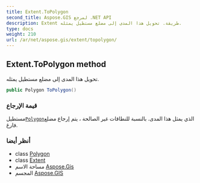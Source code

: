 ```yaml
---
title: Extent.ToPolygon
second_title: Aspose.GIS لمرجع .NET API
description: Extent طريقة. تحويل هذا المدى إلى مضلع مستطيل يمثله.
type: docs
weight: 210
url: /ar/net/aspose.gis/extent/topolygon/
---
```

## Extent.ToPolygon method

تحويل هذا المدى إلى مضلع مستطيل يمثله.

```csharp
public Polygon ToPolygon()
```

### قيمة الإرجاع

مستطيل[`Polygon`](../../../aspose.gis.geometries/polygon/)الذي يمثل هذا المدى. بالنسبة للنطاقات غير الصالحة ، يتم إرجاع مضلع فارغ.

### أنظر أيضا

* class [Polygon](../../../aspose.gis.geometries/polygon/)
* class [Extent](../)
* مساحة الاسم [Aspose.Gis](../../extent/)
* المجسم [Aspose.GIS](../../../)


